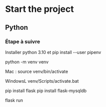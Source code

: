   # Start the project 

  ## Python



### Étape à suivre

Installer python 3.10 et pip install --user pipenv

python -m venv venv

Mac :
source venv/bin/activate

WindowsL 
venv/Scripts/activate.bat

pip install flask
pip install flask-mysqldb

flask run
